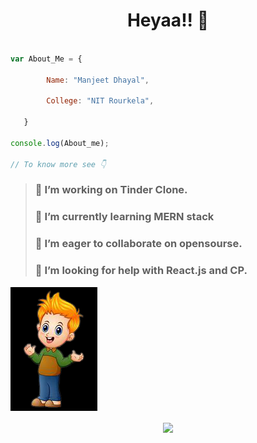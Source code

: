 <h1 align="center" > Heyaa!! 👋 </h1>

``` Javascript

var About_Me = {

        Name: "Manjeet Dhayal",
        
        College: "NIT Rourkela",
                
   }

console.log(About_me); 

// To know more see 👇

```

> ### 🔭 I’m working on Tinder Clone. 
> ### 🌱 I’m currently learning MERN stack 
> ### 👯 I’m eager to collaborate on opensourse. 
> ### 🤔 I’m looking for help with React.js and CP. 

<img  src="./cool.png">
<p align="center">
 <a align="center" href="https://github.com/manjeetdhayal/github-readme-stats">
  <img align="center" margin-bottom="10px" src="https://github-readme-stats.vercel.app/api?username=manjeetdhayal&show_icons=true&theme=great-gatsby&count_private=true" />
  </a>
  

</p>

<!--
 <a href="https://github.com/manjeetdhayal/github-readme-stats">
  <img align="center" src="https://github-readme-stats.vercel.app/api/top-langs/?username=manjeetdhayal&theme=great-gatsby" />
  </a> 
-->

